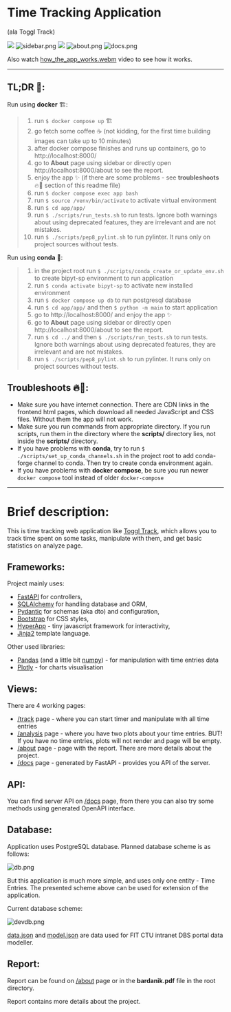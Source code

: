 # Time Tracking Application

(ala Toggl Track)

![](docs/images/track.png)
![sidebar.png](docs/images/sidebar.png)
![](docs/images/analysis.png)
![about.png](docs/images/about.png)
![docs.png](docs/images/docs.png)

Also watch [how_the_app_works.webm](doc%2Fhow_the_app_works.webm) video to see how it works.



***

## TL;DR 💨:

Run using **docker** 🏗:

> 1) run `$ docker compose up` 🏗
> 2) go fetch some coffee ☕ (not kidding, for the first time building images can take up to 10 minutes)
> 3) after docker compose finishes and runs up containers, go to http://localhost:8000/
> 4) go to **About** page using sidebar or directly open http://localhost:8000/about to see the report.
> 5) enjoy the app ✨ (if there are some problems - see **troubleshoots** 🔥🚒 section of this readme file)
> 6) run `$ docker compose exec app bash`
> 7) run `$ source /venv/bin/activate` to activate virtual environment
> 8) run `$ cd app/app/`
> 9) run `$ ./scripts/run_tests.sh` to run tests. Ignore both warnings about using deprecated features, they are
     irrelevant and are not mistakes.
> 10) run `$ ./scripts/pep8_pylint.sh` to run pylinter. It runs only on project sources without tests.


Run using **conda** 🐍:

> 1) in the project root run `$ ./scripts/conda_create_or_update_env.sh` to create bipyt-sp environment to run
     application
> 2) run `$ conda activate bipyt-sp` to activate new installed environment
> 3) run `$ docker compose up db` to run postgresql database
> 4) run `$ cd app/app/` and then `$ python -m main` to start application
> 5) go to http://localhost:8000/ and enjoy the app ✨
> 6) go to **About** page using sidebar or directly open http://localhost:8000/about to see the report.
> 7) run `$ cd ../` and then `$ ./scripts/run_tests.sh` to run tests. Ignore both warnings about using deprecated
     features, they are irrelevant and are not mistakes.
> 8) run `$ ./scripts/pep8_pylint.sh` to run pylinter. It runs only on project sources without tests.

## Troubleshoots 🔥🚒:

- Make sure you have internet connection. There are CDN links in the frontend html pages, which download all needed
  JavaScript and CSS files. Without them the app will not work.
- Make sure you run commands from appropriate directory. If you run scripts, run them in the directory where the
  **scripts/** directory lies, not inside the **scripts/** directory.
- If you have problems with **conda**, try to run `$ ./scripts/set_up_conda_channels.sh` in the project root to add
  conda-forge channel to conda. Then try to create conda environment again.
- If you have problems with **docker compose**, be sure you run newer `docker compose` tool instead of
  older `docker-compose`

***

# Brief description:

This is time tracking web application like [Toggl Track](https://toggl.com/), which allows you to track time spent on some tasks, manipulate with them, and get basic statistics on analyze page. 

## Frameworks:

Project mainly uses:
- [FastAPI](https://fastapi.tiangolo.com/) for controllers, 
- [SQLAlchemy](https://www.sqlalchemy.org/) for handling database and ORM, 
- [Pydantic](https://docs.pydantic.dev/) for schemas (aka dto) and configuration, 
- [Bootstrap](https://getbootstrap.com/) for CSS styles, 
- [HyperApp](https://github.com/jorgebucaran/hyperapp) - tiny javascript
framework for interactivity, 
- [Jinja2](https://jinja.palletsprojects.com/en/3.1.x/) template language.


Other used libraries:
- [Pandas](https://pandas.pydata.org/) (and a little bit [numpy](https://numpy.org/)) - for manipulation with time entries data
- [Plotly](https://plotly.com/) - for charts visualisation


## Views:

There are 4 working pages:
- [/track](http://localhost:8000/track) page - where you can start timer and manipulate with all time entries
- [/analysis](http://localhost:8000/analysis) page - where you have two plots about your time entries. BUT! If you have no time entries, plots will not render and page will be empty.
- [/about](http://localhost:8000/about) page - page with the report. There are more details about the project.
- [/docs](http://localhost:8000/docs) page - generated by FastAPI - provides you API of the server.

## API:

You can find server API on [/docs](http://localhost:8000/docs) page, from there you can also try some methods using generated OpenAPI interface.

## Database:

Application uses PostgreSQL database. Planned database scheme is as follows:

![db.png](docs/images/db.png)

But this application is much more simple, and uses only one entity - Time Entries. The presented scheme above can be used for extension of the application.

Current database scheme:

![devdb.png](docs/images/devdb.png)

[data.json](docs%2Fdb%2Fdata.json) and [model.json](docs%2Fdb%2Fmodel.json) are data used for FIT CTU intranet DBS portal data modeller.

## Report:

Report can be found on [/about](http://localhost:8000/about) page or in the **bardanik.pdf** file in the root directory.

Report contains more details about the project.
